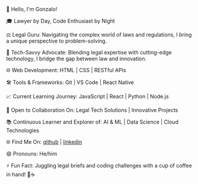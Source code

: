👋 Hello, I'm Gonzalo!

🎓 Lawyer by Day, Code Enthusiast by Night

⚖️ Legal Guru:
Navigating the complex world of laws and regulations, I bring a unique perspective to problem-solving.

💼 Tech-Savvy Advocate:
Blending legal expertise with cutting-edge technology, I bridge the gap between law and innovation.

🌐 Web Development:
HTML | CSS | RESTful APIs

🛠️ Tools & Frameworks:
Git | VS Code | React Native

📈 Current Learning Journey:
JavaScript | React | Python | Node.js 

💼 Open to Collaboration On:
Legal Tech Solutions | Innovative Projects

📚 Continuous Learner and Explorer of:
AI & ML | Data Science | Cloud Technologies

🌐 Find Me On:
[github](https://github.com/GMRuizMarquez) | [linkedin](https://www.linkedin.com/in/gonzaloruizmarquez/)

😄 Pronouns:
He/him

⚡ Fun Fact:
Juggling legal briefs and coding challenges with a cup of coffee in hand! 🚀☕

<!---
GMRuizMarquez/GMRuizMarquez is a ✨ special ✨ repository because its `README.md` (this file) appears on your GitHub profile.
You can click the Preview link to take a look at your changes.
--->
